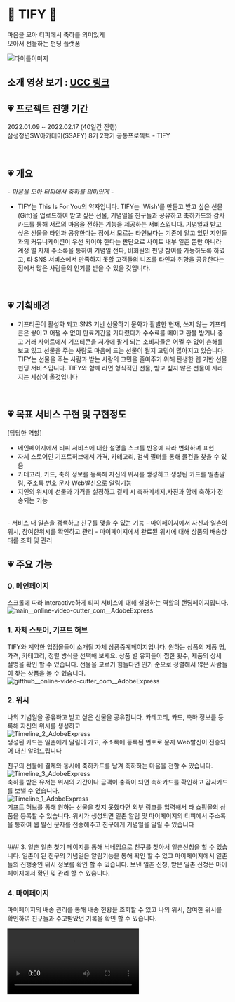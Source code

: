 # 🎁 TIFY 🎁
마음을 모아 티피에서 축하를 의미있게</br>
모아서 선물하는 펀딩 플랫폼</br>

![타이틀이미지](  )

## 소개 영상 보기 : [UCC 링크](  )

## 💗 프로젝트 진행 기간
2022.01.09 ~ 2022.02.17 (40일간 진행)</br>
삼성청년SW아카데미(SSAFY) 8기 2학기 공통프로젝트 - TIFY

</br>

## 💗 개요

*- 마음을 모아 티피에서 축하를 의미있게 -*  
- TIFY는 This Is For You의 약자입니다.
TIFY는 'Wish'를 만들고 받고 싶은 선물(Gift)을 업로드하여 받고 싶은 선물, 기념일을 친구들과 공유하고 축하카드와 감사카드를 통해 서로의 마음을 전하는 기능을 제공하는 서비스입니다. 기념일과 받고 싶은 선물을 타인과 공유한다는 점에서 모르는 타인보다는 기존에 알고 있던 지인들과의 커뮤니케이션이 우선 되어야 한다는 판단으로 사이트 내부 일촌 뿐만 아니라 계정 별 자체 주소록을 통하여 기념일 전파, 비회원의 펀딩 참여를 가능하도록 하였고, 타 SNS 서비스에서 만족하지 못할 고객들의 니즈를 타인과 취향을 공유한다는 점에서 많은 사람들의 인기를 받을 수 있을 것입니다. 
</br>

## 💗 기획배경
- 기프티콘이 활성화 되고 SNS 기반 선물하기 문화가 활발한 현재, 쓰지 않는 기프티콘은 쌓이고 어쩔 수 없이 만료기간을 기다렸다가 수수료를 떼이고 환불 받거나 중고 거래 사이트에서 기프티콘을 저가에 팔게 되는 소비자들은 어쩔 수 없이 손해를 보고 있고 선물을 주는 사람도 마음에 드는 선물이 될지 고민이 많아지고 있습니다. TIFY는 선물을 주는 사람과 받는 사람의 고민을 줄여주기 위해 탄생한 웹 기반 선물 펀딩 서비스입니다. TIFY와 함께 라면 형식적인 선물, 받고 싶지 않은 선물이 사라지는 세상이 올것입니다 
</br>

## 💗 목표 서비스 구현 및 구현정도
[담당한 역할]
- 메인페이지에서 티피 서비스에 대한 설명을 스크롤 반응에 따라 변화하며 표현
- 자체 스토어인 기프트허브에서 가격, 카테고리, 검색 필터를 통해 물건을 찾을 수 있음
- 카테고리, 카드, 축하 정보를 등록해 자신의 위시를 생성하고 생성된 카드를 일촌알림, 주소록 번호 문자 Web발신으로 알림기능
- 지인의 위시에 선물과 가격을 설정하고 결제 시 축하메세지,사진과 함께 축하가 전송되는 기능
<br />
- 서비스 내 일촌을 검색하고 친구를 맺을 수 있는 기능
- 마이페이지에서 자신과 일촌의 위시, 참여한위시를 확인하고 관리
- 마이페이지에서 완료된 위시에 대해 상품의 배송상태를 조회 및 관리


## 💗 주요 기능
### 0. 메인페이지
스크롤에 따라 interactive하게 티피 서비스에 대해 설명하는 역할의 랜딩페이지입니다.
<br />
![main__online-video-cutter_com__AdobeExpress](https://user-images.githubusercontent.com/87971876/222996001-862f29ef-ae3e-455e-b8eb-124c1a2705a4.gif)
<br/>
### 1. 자체 스토어, 기프트 허브
TIFY와 계약한 입점몰들이 소개될 자체 상품중계페이지입니다.
원하는 상품의 제품 명, 가격, 카테고리, 정렬 방식을 선택해 보세요.
상품 별 유저들이 찜한 횟수, 제품의 상세 설명을 확인 할 수 있습니다.
선물을 고르기 힘들다면 인기 순으로 정렬해서 많은 사람들이 찾는 상품을 볼 수 있습니다.
<br />
![gifthub__online-video-cutter_com__AdobeExpress](https://user-images.githubusercontent.com/87971876/222995976-990775b0-1e12-49b8-884c-cd0582ac6383.gif)
<br />

### 2. 위시
나의 기념일을 공유하고 받고 싶은 선물을 공유합니다.
카테고리, 카드, 축하 정보를 등록해 자신의 위시를 생성하고 
<br />
![Timeline_2_AdobeExpress](https://user-images.githubusercontent.com/87971876/222995978-f8984171-9627-4b45-a030-c149aa40d4ba.gif)
<br/>
생성된 카드는 일촌에게 알림이 가고, 주소록에 등록된 번호로 문자 Web발신이 전송되어 대신 알려드립니다
<br/>

친구의 선물에 결제와 동시에 축하카드를 남겨 축하하는 마음을 전할 수 있습니다.<br />
![Timeline_3_AdobeExpress](https://user-images.githubusercontent.com/87971876/222995970-489a13f5-7c84-4d40-b8c3-1320697cf978.gif)
<br/>
축하를 받은 유저는 위시의 기간이나 금액이 충족이 되면 축하카드를 확인하고 감사카드를 보낼 수 있습니다.<br />
![Timeline_1_AdobeExpress](https://user-images.githubusercontent.com/87971876/222995983-a044e5af-8157-4368-b4a5-deb9f9205633.gif)
<br/>
기프트 허브를 통해 원하는 선물을 찾지 못했다면 외부 링크를 입력해서 타 쇼핑몰의 상품을 등록할 수 있습니다.
위시가 생성되면 일촌 알림 및 마이페이지의 티피에서 주소록을 통하여 웹 발신 문자를 전송해주고 친구에게 기념일을 알릴 수 있습니다
<br />

<br/>
### 3. 일촌
일촌 찾기 페이지를 통해 닉네임으로 친구를 찾아서 일촌신청을 할 수 있습니다.
일촌이 된 친구의 기념일은 알림기능을 통해 확인 할 수 있고 마이페이지에서 일촌들의 진행중인 위시 정보를 확인 할 수 있습니다.
보낸 일촌 신청, 받은 일촌 신청은 마이페이지에서 확인 및 관리 할 수 있습니다.
<br/>

### 4. 마이페이지
마이페이지의 배송 관리를 통해 배송 현황을 조회할 수 있고 나의 위시, 참여한 위시를 확인하여 친구들과 주고받았던 기록을 확인 할 수 있습니다.



<video src="LINK" controls="controls" style="max-width: 730px;">
</video>
